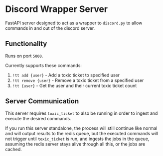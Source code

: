 # Discord Wrapper Server

FastAPI server designed to act as a wrapper to `discord.py` to allow commands in and out of the discord server.

## Functionality

Runs on port `5000`.

Currently supports these commands:

1. `!tt add {user}` - Add a toxic ticket to specified user
2. `!tt remove {user}` - Remove a toxic ticket from a specified user
3. `!tt {user}` - Get the user and their current toxic ticket count

## Server Communication

This server requires `toxic_ticket` to also be running in order to ingest and execute the desired commands.

If you run this server standalone, the process will still continue like normal and will output results to the redis queue, but the executed commands will not trigger until `toxic_ticket` is run, and ingests the jobs in the queue, assuming the redis server stays alive through all this, or the jobs are cached.
